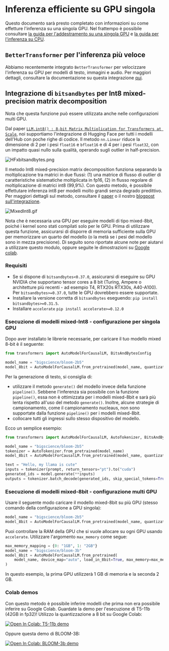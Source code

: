 <!--Copyright 2022 The HuggingFace Team. All rights reserved.

Licensed under the Apache License, Version 2.0 (the "License"); you may not use this file except in compliance with
the License. You may obtain a copy of the License at

http://www.apache.org/licenses/LICENSE-2.0

Unless required by applicable law or agreed to in writing, software distributed under the License is distributed on
an "AS IS" BASIS, WITHOUT WARRANTIES OR CONDITIONS OF ANY KIND, either express or implied. See the License for the

⚠️ Note that this file is in Markdown but contain specific syntax for our doc-builder (similar to MDX) that may not be
rendered properly in your Markdown viewer.

-->

# Inferenza efficiente su GPU singola

Questo documento sarà presto completato con informazioni su come effetture l'inferenza su una singola GPU. Nel frattempo è possibile consultare [la guida per l'addestramento su una singola GPU](perf_train_gpu_one) e [la guida per l'inferenza su CPU](perf_infer_cpu).

## `BetterTransformer` per l'inferenza più veloce

Abbiamo recentemente integrato `BetterTransformer` per velocizzare l'inferenza su GPU per modelli di testo, immagini e audio. Per maggiori dettagli, consultare la documentazione su questa integrazione [qui](https://huggingface.co/docs/optimum/bettertransformer/overview).

## Integrazione di `bitsandbytes` per Int8 mixed-precision matrix decomposition

<Tip>

Nota che questa funzione può essere utilizzata anche nelle configurazioni multi GPU.

</Tip>

Dal paper [`LLM.int8() : 8-bit Matrix Multiplication for Transformers at Scale`](https://huggingface.co/papers/2208.07339), noi supportiamo l'integrazione di Hugging Face per tutti i modelli dell'Hub con poche righe di codice.
Il metodo `nn.Linear` riduce la dimensione di 2 per i pesi `float16` e `bfloat16` e di 4 per i pesi `float32`, con un impatto quasi nullo sulla qualità, operando sugli outlier in half-precision.

![HFxbitsandbytes.png](https://cdn-uploads.huggingface.co/production/uploads/1659861207959-62441d1d9fdefb55a0b7d12c.png)

Il metodo Int8 mixed-precision matrix decomposition funziona separando la moltiplicazione tra matrici in due flussi: (1) una matrice di flusso di outlier di caratteristiche sistematiche moltiplicata in fp16, (2) in flusso regolare di moltiplicazione di matrici int8 (99,9%). Con questo metodo, è possibile effettutare inferenza int8 per modelli molto grandi senza degrado predittivo.
Per maggiori dettagli sul metodo, consultare il [paper](https://huggingface.co/papers/2208.07339) o il nostro [blogpost sull'integrazione](https://huggingface.co/blog/hf-bitsandbytes-integration).

![MixedInt8.gif](https://cdn-uploads.huggingface.co/production/uploads/1660567469965-62441d1d9fdefb55a0b7d12c.gif)

Nota che è necessaria una GPU per eseguire modelli di tipo mixed-8bit, poiché i kernel sono stati compilati solo per le GPU. Prima di utilizzare questa funzione, assicurarsi di disporre di memoria sufficiente sulla GPU per memorizzare un quarto del modello (o la metà se i pesi del modello sono in mezza precisione).
Di seguito sono riportate alcune note per aiutarvi a utilizzare questo modulo, oppure seguite le dimostrazioni su [Google colab](#colab-demos).

### Requisiti

- Se si dispone di `bitsandbytes<0.37.0`, assicurarsi di eseguire su GPU NVIDIA che supportano tensor cores a 8 bit (Turing, Ampere o architetture più recenti - ad esempio T4, RTX20s RTX30s, A40-A100). Per `bitsandbytes>=0.37.0`, tutte le GPU dovrebbero essere supportate.
- Installare la versione corretta di `bitsandbytes` eseguendo:
`pip install bitsandbytes>=0.31.5`.
- Installare `accelerate`
`pip install accelerate>=0.12.0`

### Esecuzione di modelli mixed-Int8 - configurazione per singola GPU

Dopo aver installato le librerie necessarie, per caricare il tuo modello mixed 8-bit è il seguente:

```py
from transformers import AutoModelForCausalLM, BitsAndBytesConfig

model_name = "bigscience/bloom-2b5"
model_8bit = AutoModelForCausalLM.from_pretrained(model_name, quantization_config=BitsAndBytesConfig(load_in_8bit=True))
```

Per la generazione di testo, si consiglia di:

* utilizzare il metodo `generate()` del modello invece della funzione `pipeline()`. Sebbene l'inferenza sia possibile con la funzione `pipeline()`, essa non è ottimizzata per i modelli mixed-8bit e sarà più lenta rispetto all'uso del metodo `generate()`. Inoltre, alcune strategie di campionamento, come il campionamento nucleaus, non sono supportate dalla funzione `pipeline()` per i modelli mixed-8bit.
* collocare tutti gli ingressi sullo stesso dispositivo del modello.

Ecco un semplice esempio:

```py
from transformers import AutoModelForCausalLM, AutoTokenizer, BitsAndBytesConfig

model_name = "bigscience/bloom-2b5"
tokenizer = AutoTokenizer.from_pretrained(model_name)
model_8bit = AutoModelForCausalLM.from_pretrained(model_name, quantization_config=BitsAndBytesConfig(load_in_8bit=True))

text = "Hello, my llama is cute"
inputs = tokenizer(prompt, return_tensors="pt").to("cuda")
generated_ids = model.generate(**inputs)
outputs = tokenizer.batch_decode(generated_ids, skip_special_tokens=True)
```


### Esecuzione di modelli mixed-8bit - configurazione multi GPU

Usare il seguente modo caricare il modello mixed-8bit su più GPU (stesso comando della configurazione a GPU singola):
```py
model_name = "bigscience/bloom-2b5"
model_8bit = AutoModelForCausalLM.from_pretrained(model_name, quantization_config=BitsAndBytesConfig(load_in_8bit=True))
```
Puoi controllare la RAM della GPU che si vuole allocare su ogni GPU usando `accelerate`. Utilizzare l'argomento `max_memory` come segue:

```py
max_memory_mapping = {0: "1GB", 1: "2GB"}
model_name = "bigscience/bloom-3b"
model_8bit = AutoModelForCausalLM.from_pretrained(
    model_name, device_map="auto", load_in_8bit=True, max_memory=max_memory_mapping
)
```
In questo esempio, la prima GPU utilizzerà 1 GB di memoria e la seconda 2 GB.

### Colab demos

Con questo metodo è possibile inferire modelli che prima non era possibile inferire su Google Colab.
Guardate la demo per l'esecuzione di T5-11b (42GB in fp32)! Utilizzo la quantizzazione a 8 bit su Google Colab:

[![Open In Colab: T5-11b demo](https://colab.research.google.com/assets/colab-badge.svg)](https://colab.research.google.com/drive/1YORPWx4okIHXnjW7MSAidXN29mPVNT7F?usp=sharing)

Oppure questa demo di BLOOM-3B:

[![Open In Colab: BLOOM-3b demo](https://colab.research.google.com/assets/colab-badge.svg)](https://colab.research.google.com/drive/1qOjXfQIAULfKvZqwCen8-MoWKGdSatZ4?usp=sharing)